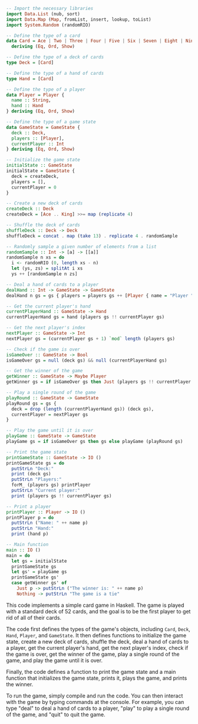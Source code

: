 ```haskell
-- Import the necessary libraries
import Data.List (nub, sort)
import Data.Map (Map, fromList, insert, lookup, toList)
import System.Random (randomRIO)

-- Define the type of a card
data Card = Ace | Two | Three | Four | Five | Six | Seven | Eight | Nine | Ten | Jack | Queen | King
  deriving (Eq, Ord, Show)

-- Define the type of a deck of cards
type Deck = [Card]

-- Define the type of a hand of cards
type Hand = [Card]

-- Define the type of a player
data Player = Player {
  name :: String,
  hand :: Hand
} deriving (Eq, Ord, Show)

-- Define the type of a game state
data GameState = GameState {
  deck :: Deck,
  players :: [Player],
  currentPlayer :: Int
} deriving (Eq, Ord, Show)

-- Initialize the game state
initialState :: GameState
initialState = GameState {
  deck = createDeck,
  players = [],
  currentPlayer = 0
}

-- Create a new deck of cards
createDeck :: Deck
createDeck = [Ace .. King] >>= map (replicate 4)

-- Shuffle the deck of cards
shuffleDeck :: Deck -> Deck
shuffleDeck = concat . map (take 13) . replicate 4 . randomSample

-- Randomly sample a given number of elements from a list
randomSample :: Int -> [a] -> [[a]]
randomSample n xs = do
  i <- randomRIO (0, length xs - n)
  let (ys, zs) = splitAt i xs
  ys ++ [randomSample n zs]

-- Deal a hand of cards to a player
dealHand :: Int -> GameState -> GameState
dealHand n gs = gs { players = players gs ++ [Player { name = "Player " ++ show n, hand = take n (deck gs) }] }

-- Get the current player's hand
currentPlayerHand :: GameState -> Hand
currentPlayerHand gs = hand (players gs !! currentPlayer gs)

-- Get the next player's index
nextPlayer :: GameState -> Int
nextPlayer gs = (currentPlayer gs + 1) `mod` length (players gs)

-- Check if the game is over
isGameOver :: GameState -> Bool
isGameOver gs = null (deck gs) && null (currentPlayerHand gs)

-- Get the winner of the game
getWinner :: GameState -> Maybe Player
getWinner gs = if isGameOver gs then Just (players gs !! currentPlayer gs) else Nothing

-- Play a single round of the game
playRound :: GameState -> GameState
playRound gs = gs {
  deck = drop (length (currentPlayerHand gs)) (deck gs),
  currentPlayer = nextPlayer gs
}

-- Play the game until it is over
playGame :: GameState -> GameState
playGame gs = if isGameOver gs then gs else playGame (playRound gs)

-- Print the game state
printGameState :: GameState -> IO ()
printGameState gs = do
  putStrLn "Deck:"
  print (deck gs)
  putStrLn "Players:"
  forM_ (players gs) printPlayer
  putStrLn "Current player:"
  print (players gs !! currentPlayer gs)

-- Print a player
printPlayer :: Player -> IO ()
printPlayer p = do
  putStrLn ("Name: " ++ name p)
  putStrLn "Hand:"
  print (hand p)

-- Main function
main :: IO ()
main = do
  let gs = initialState
  printGameState gs
  let gs' = playGame gs
  printGameState gs'
  case getWinner gs' of
    Just p -> putStrLn ("The winner is: " ++ name p)
    Nothing -> putStrLn "The game is a tie"
```

This code implements a simple card game in Haskell. The game is played with a standard deck of 52 cards, and the goal is to be the first player to get rid of all of their cards.

The code first defines the types of the game's objects, including `Card`, `Deck`, `Hand`, `Player`, and `GameState`. It then defines functions to initialize the game state, create a new deck of cards, shuffle the deck, deal a hand of cards to a player, get the current player's hand, get the next player's index, check if the game is over, get the winner of the game, play a single round of the game, and play the game until it is over.

Finally, the code defines a function to print the game state and a main function that initializes the game state, prints it, plays the game, and prints the winner.

To run the game, simply compile and run the code. You can then interact with the game by typing commands at the console. For example, you can type "deal" to deal a hand of cards to a player, "play" to play a single round of the game, and "quit" to quit the game.